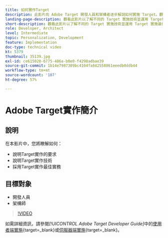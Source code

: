 ```yaml
---
title: 如何實作Target
description: 此影片向 Adobe Target 開發人員和架構者逐步解說如何實施 Target。觀看此影片以了解不同的 Target 實施技術並運用 Target 實施最佳實務。
landing-page-description: 觀看此影片以了解不同的 Target 實施技術並運用 Target 實施最佳實務。
short-description: 觀看此影片以了解不同的 Target 實施技術並運用 Target 實施最佳實務。
role: Developer, Architect
level: Intermediate
topic: Personalization, Development
feature: Implementation
doc-type: technical video
kt: 5379
thumbnail: 35139.jpg
exl-id: ce615020-6775-486a-b0e0-f4298adbae39
source-git-commit: 1b14e7987309bc4104fa842558861eeedb0ddb44
workflow-type: tm+mt
source-wordcount: '107'
ht-degree: 57%

---
```


# Adobe Target實作簡介

## 說明

在本影片中，您將瞭解如何：

* 說明Target實作的要求
* 說明Target實作技術
* 採用Target實作最佳實務

## 目標對象

* 開發人員
* 架構師

>[!VIDEO](https://video.tv.adobe.com/v/35139/?quality=12)

如需詳細資訊，請參閱&#x200B;*[!UICONTROL Adobe Target Developer Guide]*&#x200B;中的[使用者端實施](https://experienceleague.adobe.com/docs/target-dev/developer/client-side/overview.html){target=_blank}或[伺服器端實施](https://experienceleague.adobe.com/docs/target-dev/developer/server-side/server-side-overview.html){target=_blank}。

